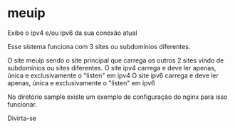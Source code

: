 # meuip
Exibe o ipv4 e/ou ipv6 da sua conexão atual

Esse sistema funciona com 3 sites ou subdomínios diferentes.

O site meuip sendo o site principal que carrega os outros 2 sites vindo de subdomínios ou sites diferentes.
O site ipv4 carrega e deve ler apenas, única e exclusivamente o "listen" em ipv4
O site ipv6 carrega e deve ler apenas, única e exclusivamente o "listen" em ipv6

No diretório sample existe um exemplo de configuração do nginx para isso funcionar.

Divirta-se
